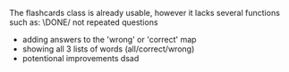 The flashcards class is already usable, however it lacks several functions such as:
  \DONE/ not repeated questions
  - adding answers to the 'wrong' or 'correct' map
  - showing all 3 lists of words (all/correct/wrong)
  - potentional improvements 
dsad

